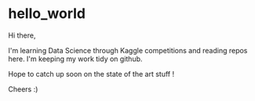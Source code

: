 # hello_world

Hi there,

I'm learning Data Science through Kaggle competitions and reading repos here. I'm keeping my work tidy on github.

Hope to catch up soon on the state of the art stuff !

Cheers :)
